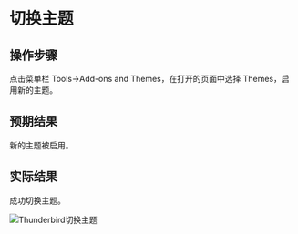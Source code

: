 # 切换主题

## 操作步骤

点击菜单栏 Tools->Add-ons and Themes，在打开的页面中选择 Themes，启用新的主题。

## 预期结果

新的主题被启用。

## 实际结果

成功切换主题。

![Thunderbird切换主题](../img/thunderbird-switch-theme.png)
